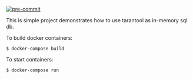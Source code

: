 [![pre-commit](https://github.com/Rashid-77/tarantool_as_sqldb/actions/workflows/check.yml/badge.svg?branch=main)](https://github.com/Rashid-77/tarantool_as_sqldb/actions/workflows/check.yml)

This is simple project demonstrates how to use tarantool as in-memory sql db.

To build docker containers:

    $ docker-compose build

To start containers:

    $ docker-compose run